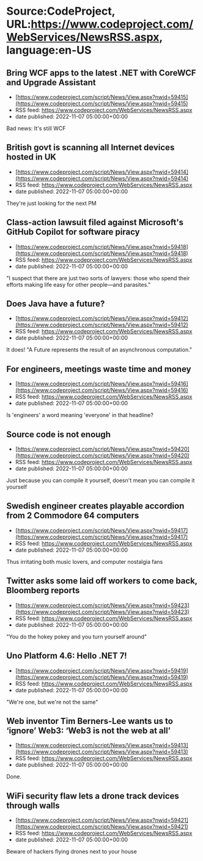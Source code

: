 # Source:CodeProject, URL:https://www.codeproject.com/WebServices/NewsRSS.aspx, language:en-US

## Bring WCF apps to the latest .NET with CoreWCF and Upgrade Assistant
 - [https://www.codeproject.com/script/News/View.aspx?nwid=59415](https://www.codeproject.com/script/News/View.aspx?nwid=59415)
 - RSS feed: https://www.codeproject.com/WebServices/NewsRSS.aspx
 - date published: 2022-11-07 05:00:00+00:00

Bad news: It's still WCF

## British govt is scanning all Internet devices hosted in UK
 - [https://www.codeproject.com/script/News/View.aspx?nwid=59414](https://www.codeproject.com/script/News/View.aspx?nwid=59414)
 - RSS feed: https://www.codeproject.com/WebServices/NewsRSS.aspx
 - date published: 2022-11-07 05:00:00+00:00

They're just looking for the next PM

## Class-action lawsuit filed against Microsoft's GitHub Copilot for software piracy
 - [https://www.codeproject.com/script/News/View.aspx?nwid=59418](https://www.codeproject.com/script/News/View.aspx?nwid=59418)
 - RSS feed: https://www.codeproject.com/WebServices/NewsRSS.aspx
 - date published: 2022-11-07 05:00:00+00:00

"I suspect that there are just two sorts of lawyers: those who spend their efforts making life easy for other people—and parasites."

## Does Java have a future?
 - [https://www.codeproject.com/script/News/View.aspx?nwid=59412](https://www.codeproject.com/script/News/View.aspx?nwid=59412)
 - RSS feed: https://www.codeproject.com/WebServices/NewsRSS.aspx
 - date published: 2022-11-07 05:00:00+00:00

It does! "A Future represents the result of an asynchronous computation."

## For engineers, meetings waste time and money
 - [https://www.codeproject.com/script/News/View.aspx?nwid=59416](https://www.codeproject.com/script/News/View.aspx?nwid=59416)
 - RSS feed: https://www.codeproject.com/WebServices/NewsRSS.aspx
 - date published: 2022-11-07 05:00:00+00:00

Is 'engineers' a word meaning 'everyone' in that headline?

## Source code is not enough
 - [https://www.codeproject.com/script/News/View.aspx?nwid=59420](https://www.codeproject.com/script/News/View.aspx?nwid=59420)
 - RSS feed: https://www.codeproject.com/WebServices/NewsRSS.aspx
 - date published: 2022-11-07 05:00:00+00:00

Just because you can compile it yourself, doesn't mean you can compile it yourself

## Swedish engineer creates playable accordion from 2 Commodore 64 computers
 - [https://www.codeproject.com/script/News/View.aspx?nwid=59417](https://www.codeproject.com/script/News/View.aspx?nwid=59417)
 - RSS feed: https://www.codeproject.com/WebServices/NewsRSS.aspx
 - date published: 2022-11-07 05:00:00+00:00

Thus irritating both music lovers, and computer nostalgia fans

## Twitter asks some laid off workers to come back, Bloomberg reports
 - [https://www.codeproject.com/script/News/View.aspx?nwid=59423](https://www.codeproject.com/script/News/View.aspx?nwid=59423)
 - RSS feed: https://www.codeproject.com/WebServices/NewsRSS.aspx
 - date published: 2022-11-07 05:00:00+00:00

"You do the hokey pokey and you turn yourself around"

## Uno Platform 4.6: Hello .NET 7!
 - [https://www.codeproject.com/script/News/View.aspx?nwid=59419](https://www.codeproject.com/script/News/View.aspx?nwid=59419)
 - RSS feed: https://www.codeproject.com/WebServices/NewsRSS.aspx
 - date published: 2022-11-07 05:00:00+00:00

"We're one, but we're not the same"

## Web inventor Tim Berners-Lee wants us to ‘ignore’ Web3: ‘Web3 is not the web at all’
 - [https://www.codeproject.com/script/News/View.aspx?nwid=59413](https://www.codeproject.com/script/News/View.aspx?nwid=59413)
 - RSS feed: https://www.codeproject.com/WebServices/NewsRSS.aspx
 - date published: 2022-11-07 05:00:00+00:00

Done.

## WiFi security flaw lets a drone track devices through walls
 - [https://www.codeproject.com/script/News/View.aspx?nwid=59421](https://www.codeproject.com/script/News/View.aspx?nwid=59421)
 - RSS feed: https://www.codeproject.com/WebServices/NewsRSS.aspx
 - date published: 2022-11-07 05:00:00+00:00

Beware of hackers flying drones next to your house

